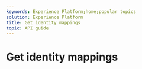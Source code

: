 ```yaml
---
keywords: Experience Platform;home;popular topics
solution: Experience Platform
title: Get identity mappings
topic: API guide
---
```


# Get identity mappings